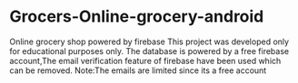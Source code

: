 # Grocers-Online-grocery-android
Online grocery shop powered by firebase
This project was developed only for educational purposes only.
The database is powered by a free firebase account,The email verification feature of firebase have been used which can be removed.
Note:The emails are limited since its a free account
